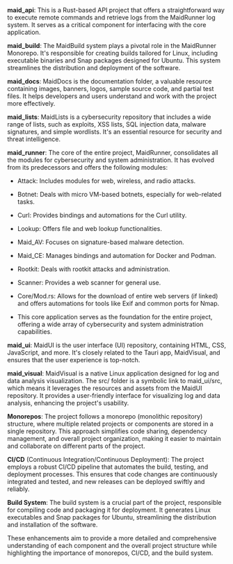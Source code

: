 **maid_api**: This is a Rust-based API project that offers a straightforward way to execute remote commands and retrieve logs from the MaidRunner log system. It serves as a critical component for interfacing with the core application.

**maid_build**: The MaidBuild system plays a pivotal role in the MaidRunner Monorepo. It's responsible for creating builds tailored for Linux, including executable binaries and Snap packages designed for Ubuntu. This system streamlines the distribution and deployment of the software.

**maid_docs**: MaidDocs is the documentation folder, a valuable resource containing images, banners, logos, sample source code, and partial test files. It helps developers and users understand and work with the project more effectively.

**maid_lists**: MaidLists is a cybersecurity repository that includes a wide range of lists, such as exploits, XSS lists, SQL injection data, malware signatures, and simple wordlists. It's an essential resource for security and threat intelligence.

**maid_runner**: The core of the entire project, MaidRunner, consolidates all the modules for cybersecurity and system administration. It has evolved from its predecessors and offers the following modules:

- Attack: Includes modules for web, wireless, and radio attacks.

- Botnet: Deals with micro VM-based botnets, especially for web-related tasks.

- Curl: Provides bindings and automations for the Curl utility.

- Lookup: Offers file and web lookup functionalities.

- Maid_AV: Focuses on signature-based malware detection.

- Maid_CE: Manages bindings and automation for Docker and Podman.

- Rootkit: Deals with rootkit attacks and administration.

- Scanner: Provides a web scanner for general use.

- Core/Mod.rs: Allows for the download of entire web servers (if linked) and offers automations for tools like Exif and common ports for Nmap.

- This core application serves as the foundation for the entire project, offering a wide array of cybersecurity and system administration capabilities.

**maid_ui**: MaidUI is the user interface (UI) repository, containing HTML, CSS, JavaScript, and more. It's closely related to the Tauri app, MaidVisual, and ensures that the user experience is top-notch.

**maid_visual**: MaidVisual is a native Linux application designed for log and data analysis visualization. The src/ folder is a symbolic link to maid_ui/src, which means it leverages the resources and assets from the MaidUI repository. It provides a user-friendly interface for visualizing log and data analysis, enhancing the project's usability.

**Monorepos**: The project follows a monorepo (monolithic repository) structure, where multiple related projects or components are stored in a single repository. This approach simplifies code sharing, dependency management, and overall project organization, making it easier to maintain and collaborate on different parts of the project.

**CI/CD** (Continuous Integration/Continuous Deployment): The project employs a robust CI/CD pipeline that automates the build, testing, and deployment processes. This ensures that code changes are continuously integrated and tested, and new releases can be deployed swiftly and reliably.

**Build System**: The build system is a crucial part of the project, responsible for compiling code and packaging it for deployment. It generates Linux executables and Snap packages for Ubuntu, streamlining the distribution and installation of the software.

These enhancements aim to provide a more detailed and comprehensive understanding of each component and the overall project structure while highlighting the importance of monorepos, CI/CD, and the build system.
